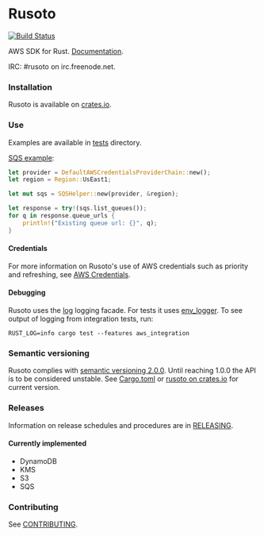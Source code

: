 # Rusoto

[![Build Status](https://travis-ci.org/rusoto/rusoto.svg?branch=master)](https://travis-ci.org/rusoto/rusoto)

AWS SDK for Rust.  [Documentation](http://rusoto.github.io/rusoto/rusoto/index.html).

IRC: #rusoto on irc.freenode.net.

### Installation

Rusoto is available on [crates.io](https://crates.io/crates/rusoto).

### Use

Examples are available in [tests](tests) directory.

[SQS example](tests/sqs.rs):

```rust
let provider = DefaultAWSCredentialsProviderChain::new();
let region = Region::UsEast1;

let mut sqs = SQSHelper::new(provider, &region);

let response = try!(sqs.list_queues());
for q in response.queue_urls {
    println!("Existing queue url: {}", q);
}
```

#### Credentials

For more information on Rusoto's use of AWS credentials such as priority and refreshing, see [AWS Credentials](AWS-CREDENTIALS.md).

#### Debugging

Rusoto uses the [log](https://crates.io/crates/log/) logging facade.  For tests it uses [env_logger](https://crates.io/crates/env_logger/).
To see output of logging from integration tests, run:

`RUST_LOG=info cargo test --features aws_integration`

### Semantic versioning

Rusoto complies with [semantic versioning 2.0.0](http://semver.org/).  Until reaching 1.0.0 the API is to be considered unstable.  See [Cargo.toml](Cargo.toml) or [rusoto on crates.io](https://crates.io/crates/rusoto) for current version.  

### Releases

Information on release schedules and procedures are in [RELEASING](RELEASING.md).

#### Currently implemented

* DynamoDB
* KMS
* S3
* SQS

### Contributing

See [CONTRIBUTING](CONTRIBUTING.md).
